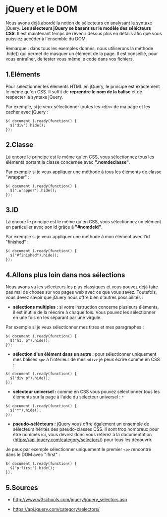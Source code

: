# jQuery et le DOM

Nous avons déjà abordé la notion de sélecteurs en analysant la syntaxe jQuery. **Les sélecteurs jQuery se basent sur le modèle des sélécteurs CSS**. Il est maintenant temps de revenir dessus plus en détails afin que vous puissiez accéder à l'ensemble du DOM.

Remarque : dans tous les exemples donnés, nous utiliserons la méthode .hide() qui permet de masquer un élément de la page. Il est conseillé, pour vous entraîner, de tester vous même le code dans vos fichiers.

## 1\.Eléments

Pour sélectionner les éléments HTML en jQuery, le principe est exactement le même qu'en CSS. Il suffit de **reprendre le nom de la balise** et de respecter la syntaxe jQuery.

Par exemple, si je veux sélectionner toutes les ``` <div> ``` de ma page et les cacher avec jQuery :

```
$( document ).ready(function() {
  $("div").hide();
});

```

## 2\.Classe

Là encore le principe est le même qu'en CSS, vous sélectionnez tous les éléments portant la classe concernée avec **".nomdeclasse"**.

Par exemple si je veux appliquer une méthode à tous les éléments de classe "wrapper" :

```
$( document ).ready(function() {
  $(".wrapper").hide();
});

```

## 3\.ID

Là encore le principe est le même qu'en CSS, vous sélectionnez un élément en particulier avec son id grâce à **"#nomdeid"**.

Par exemple si je veux appliquer une méthode à mon élément avec l'id "finished" :

```
$( document ).ready(function() {
  $("#finished").hide();
});

```

## 4\.Allons plus loin dans nos sélections

Nous avons vu les sélecteurs les plus classiques et vous pouvez déjà faire pas mal de choses sur vos pages web avec ce que vous savez. Toutefois, vous devez savoir que jQuery nous offre bien d'autres possibilités :

- **sélections multiples :** si votre instruction concerne plusieurs éléments, il est inutile de la réécrire à chaque fois. Vous pouvez les sélectionner en une fois en les séparant par une virgule.

Par exemple si je veux sélectionner mes titres et mes paragraphes :

```
$( document ).ready(function() {
  $("h1, p").hide();
});

```
- **sélection d'un élément dans un autre :** pour sélectionner uniquement mes balises ```<p>``` à l'intérieur de mes ```<div>``` je peux écrire comme en CSS :

```
$( document ).ready(function() {
  $("div p").hide();
});

```
- **sélecteur universel :** comme en CSS vous pouvez sélectionner tous les éléments sur la page à l'aide du sélecteur universel : ```*```

```
$( document ).ready(function() {
  $("*").hide();
});

```

- **pseudo-sélécteurs :** jQuery vous offre également un ensemble de sélecteurs hérités des pseudo-classes CSS. Il sont trop nombreux pour être nommés ici, vous devrez donc vous référez à la documentation (https://api.jquery.com/category/selectors/) pour tous les découvrir.

Je peux par exemple sélectionner uniquement le premier ```<p>``` rencontré dans le DOM avec ":first" :

```
$( document ).ready(function() {
  $("p:first").hide();
});

```

## 5\.Sources

- http://www.w3schools.com/jquery/jquery_selectors.asp

- https://api.jquery.com/category/selectors/
